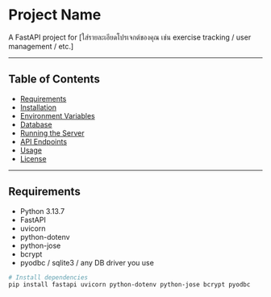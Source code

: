 # Project Name

A FastAPI project for [ใส่รายละเอียดโปรเจกต์ของคุณ เช่น exercise tracking / user management / etc.]

---

## Table of Contents

- [Requirements](#requirements)  
- [Installation](#installation)  
- [Environment Variables](#environment-variables)  
- [Database](#database)  
- [Running the Server](#running-the-server)  
- [API Endpoints](#api-endpoints)  
- [Usage](#usage)  
- [License](#license)  

---

## Requirements

- Python 3.13.7  
- FastAPI  
- uvicorn  
- python-dotenv  
- python-jose  
- bcrypt  
- pyodbc / sqlite3 / any DB driver you use  

```bash
# Install dependencies
pip install fastapi uvicorn python-dotenv python-jose bcrypt pyodbc
